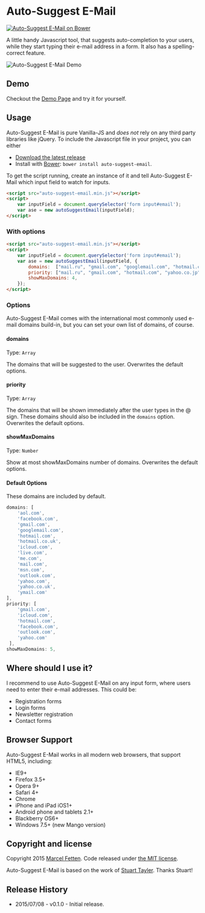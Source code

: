 # Auto-Suggest E-Mail
[![Auto-Suggest E-Mail on Bower](https://img.shields.io/bower/v/auto-suggest-email.svg) ](http://bower.io/search/?q=auto-suggest-email)

A little handy Javascript tool, that suggests auto-completion to your users, while they
 start typing their e-mail address in a form. It also has a spelling-correct feature.

![Auto-Suggest E-Mail Demo](http://fetten.github.io/auto-suggest-email/assets/img/auto-suggest-email-demo.gif)

## Demo
Checkout the [Demo Page](http://fetten.github.io/auto-suggest-email/) and try it for yourself.

## Usage
Auto-Suggest E-Mail is pure Vanilla-JS and *does not* rely on any third party libraries like jQuery.
To include the Javascript file in your project, you can either

* [Download the latest release](dist/auto-suggest-email.min.js)
* Install with [Bower](http://bower.io): `bower install auto-suggest-email`.

To get the script running, create an instance of it and tell Auto-Suggest E-Mail which input field to watch for inputs.

```html
<script src="auto-suggest-email.min.js"></script>
<script>
    var inputField = document.querySelector('form input#email');
    var ase = new autoSuggestEmail(inputField);
</script>
```
    
### With options

```html
<script src="auto-suggest-email.min.js"></script>
<script>
    var inputField = document.querySelector('form input#email');
    var ase = new autoSuggestEmail(inputField, {
        domains:  ["mail.ru", "gmail.com", "googlemail.com", "hotmail.com", "hotmail.co.uk", "yahoo.com", "yahoo.co.jp"],
        priority: ["mail.ru", "gmail.com", "hotmail.com", "yahoo.co.jp"],
        showMaxDomains: 4,
    });
</script>
```

### Options
Auto-Suggest E-Mail comes with the international most commonly used e-mail domains build-in, but you can set your 
own list of domains, of course.


#### domains
Type: `Array`

The domains that will be suggested to the user. Overwrites the default options.

#### priority
Type: `Array`

The domains that will be shown immediately after the user types in the @ sign. These domains should also be included in
the `domains` option. Overwrites the default options.

#### showMaxDomains
Type: `Number`

Show at most showMaxDomains number of domains. Overwrites the default options.


#### Default Options
These domains are included by default.

```javascript
domains: [
    'aol.com',
    'facebook.com',
    'gmail.com',
    'googlemail.com',
    'hotmail.com',
    'hotmail.co.uk',
    'icloud.com',
    'live.com',
    'me.com',
    'mail.com',
    'msn.com',
    'outlook.com',
    'yahoo.com',
    'yahoo.co.uk',
    'ymail.com'
],
priority: [
    'gmail.com',
    'icloud.com',
    'hotmail.com',
    'facebook.com',
    'outlook.com',
    'yahoo.com'
 ],
showMaxDomains: 5,
```

## Where should I use it?
I recommend to use Auto-Suggest E-Mail on any input form, where users need to enter their e-mail addresses. This could be:

* Registration forms
* Login forms
* Newsletter registration
* Contact forms

## Browser Support
Auto-Suggest E-Mail works in all modern web browsers, that support HTML5, including:

* IE9+
* Firefox 3.5+
* Opera 9+
* Safari 4+
* Chrome
* iPhone and iPad iOS1+
* Android phone and tablets 2.1+
* Blackberry OS6+
* Windows 7.5+ (new Mango version)

## Copyright and license
Copyright 2015 [Marcel Fetten](http://www.fetten-meier.com). Code released under [the MIT license](License.md).

Auto-Suggest E-Mail is based on the work of 
[Stuart Tayler](http://www.cxpartners.co.uk/cxblog/towards-an-easier-way-to-enter-email-addresses/). Thanks Stuart!

## Release History
* 2015/07/08 - v0.1.0 - Initial release.